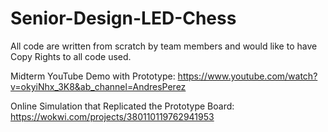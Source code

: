 # Senior-Design-LED-Chess

All code are written from scratch by team members and would like to have Copy Rights to all code used.

Midterm YouTube Demo with Prototype:
https://www.youtube.com/watch?v=okyiNhx_3K8&ab_channel=AndresPerez

Online Simulation that Replicated the Prototype Board:
https://wokwi.com/projects/380110119762941953
